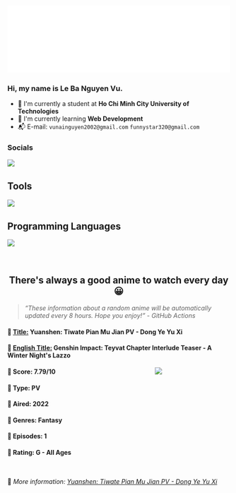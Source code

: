 
<img src="svg/nai.svg" />

<br />

<h3>Hi, my name is <strong>Le Ba Nguyen Vu</strong>.</h3>

- 🏫 I'm currently a student at **Ho Chi Minh City University of Technologies**
- 👀 I'm currently learning **Web Development**
- 📬 E-mail: `vunainguyen2002@gmail.com` `funnystar320@gmail.com`


<h3>Socials</h3>
<a target="_blank" href="https://instagram.com/vu.le1352"><img src="https://img.shields.io/badge/Instagram-%23E4405F.svg?style=for-the-badge&logo=Instagram&logoColor=white" /></a>

<p>
  <h2>Tools</h2>
  <a href="https://skillicons.dev">
    <img src="https://skillicons.dev/icons?i=git,dotnet,mongodb,express,react,nodejs,bootstrap,tailwind,laravel,docker&theme=dark" />
  </a>

  <br />

  <h2>Programming Languages</h2>

  <a href="https://skillicons.dev">
    <img src="https://skillicons.dev/icons?i=javascript,typescript,html,css,cs,php&theme=dark" />
  </a>
</p>

<br />

<h2 align="center">There's always a good anime to watch every day 😀</h2>

<blockquote>
<i>
<q>These information about a random anime will be automatically updated every 8 hours. Hope you enjoy!</q> - GitHub Actions
</i>
</blockquote>

<h4>
  <strong>🥭 <u>Title:</u></strong> Yuanshen: Tiwate Pian Mu Jian PV - Dong Ye Yu Xi
</h4>

<h4>🌿 <u>English Title:</u> Genshin Impact: Teyvat Chapter Interlude Teaser - A Winter Night's Lazzo</h4>

<img align="right" width="170" src=https://cdn.myanimelist.net/images/anime/1695/142650.jpg />

<h4>🌱 Score: 7.79/10</h4>

<h4>🌲 Type: PV</h4>

<h4>🌴 Aired: 2022</h4>

<h4>🌵 Genres: Fantasy</h4>

<h4>🥑 Episodes: 1</h4>

<h4>🍏 Rating: G - All Ages</h4>

<br />

🍂 *More information: [Yuanshen: Tiwate Pian Mu Jian PV - Dong Ye Yu Xi](https://myanimelist.net/anime/58537/Yuanshen__Tiwate_Pian_Mu_Jian_PV_-_Dong_Ye_Yu_Xi)*
    